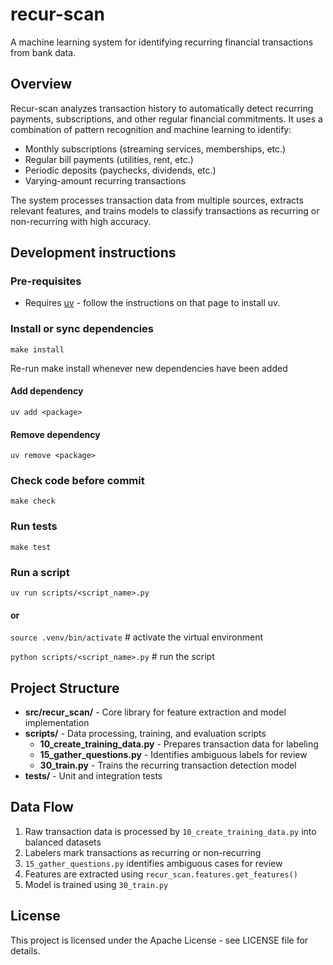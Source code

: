 # recur-scan

A machine learning system for identifying recurring financial transactions from bank data.

## Overview

Recur-scan analyzes transaction history to automatically detect recurring payments, subscriptions, and other regular financial commitments. It uses a combination of pattern recognition and machine learning to identify:

- Monthly subscriptions (streaming services, memberships, etc.)
- Regular bill payments (utilities, rent, etc.)
- Periodic deposits (paychecks, dividends, etc.)
- Varying-amount recurring transactions

The system processes transaction data from multiple sources, extracts relevant features, and trains models to classify transactions as recurring or non-recurring with high accuracy.

## Development instructions

### Pre-requisites

- Requires [uv](https://github.com/astral-sh/uv) - follow the instructions on that page to install uv.

### Install or sync dependencies

`make install`

Re-run make install whenever new dependencies have been added

#### Add dependency

`uv add <package>`

#### Remove dependency

`uv remove <package>`

### Check code before commit

`make check`

### Run tests

`make test`

### Run a script

`uv run scripts/<script_name>.py`

#### or

`source .venv/bin/activate` # activate the virtual environment

`python scripts/<script_name>.py` # run the script

## Project Structure

- **src/recur_scan/** - Core library for feature extraction and model implementation
- **scripts/** - Data processing, training, and evaluation scripts
  - **10_create_training_data.py** - Prepares transaction data for labeling
  - **15_gather_questions.py** - Identifies ambiguous labels for review
  - **30_train.py** - Trains the recurring transaction detection model
- **tests/** - Unit and integration tests

## Data Flow

1. Raw transaction data is processed by `10_create_training_data.py` into balanced datasets
2. Labelers mark transactions as recurring or non-recurring
3. `15_gather_questions.py` identifies ambiguous cases for review
4. Features are extracted using `recur_scan.features.get_features()`
5. Model is trained using `30_train.py`

## License

This project is licensed under the Apache License - see LICENSE file for details.
